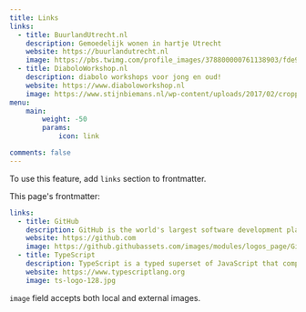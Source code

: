 ```yaml
---
title: Links
links:
  - title: BuurlandUtrecht.nl
    description: Gemoedelijk wonen in hartje Utrecht
    website: https://buurlandutrecht.nl
    image: https://pbs.twimg.com/profile_images/378800000761138903/fde92c2551ebb764ce0b841f1943b9cc_400x400.jpeg
  - title: DiaboloWorkshop.nl
    description: diabolo workshops voor jong en oud!
    website: https://www.diaboloworkshop.nl
    image: https://www.stijnbiemans.nl/wp-content/uploads/2017/02/cropped-favicon.png
menu:
    main: 
        weight: -50
        params:
            icon: link

comments: false
---
```


To use this feature, add `links` section to frontmatter.

This page's frontmatter:

```yaml
links:
  - title: GitHub
    description: GitHub is the world's largest software development platform.
    website: https://github.com
    image: https://github.githubassets.com/images/modules/logos_page/GitHub-Mark.png
  - title: TypeScript
    description: TypeScript is a typed superset of JavaScript that compiles to plain JavaScript.
    website: https://www.typescriptlang.org
    image: ts-logo-128.jpg
```

`image` field accepts both local and external images.